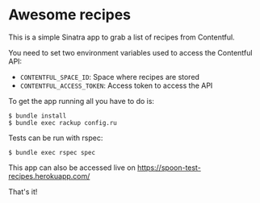 # Awesome recipes

This is a simple Sinatra app to grab a list of recipes from Contentful.

You need to set two environment variables used to access the Contentful API:
* `CONTENTFUL_SPACE_ID`: Space where recipes are stored
* `CONTENTFUL_ACCESS_TOKEN`: Access token to access the API

To get the app running all you have to do is:

```console
$ bundle install
$ bundle exec rackup config.ru
```

Tests can be run with rspec:

```console
$ bundle exec rspec spec
```

This app can also be accessed live on https://spoon-test-recipes.herokuapp.com/

That's it!
